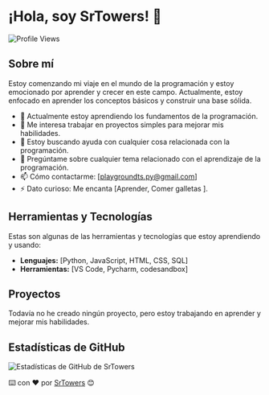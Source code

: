 # ¡Hola, soy SrTowers! 👋

![Profile Views](https://komarev.com/ghpvc/?username=SrTowers&color=blue)

## Sobre mí

Estoy comenzando mi viaje en el mundo de la programación y estoy emocionado por aprender y crecer en este campo. Actualmente, estoy enfocado en aprender los conceptos básicos y construir una base sólida.

- 🌱 Actualmente estoy aprendiendo los fundamentos de la programación.
- 🔭 Me interesa trabajar en proyectos simples para mejorar mis habilidades.
- 🤔 Estoy buscando ayuda con cualquier cosa relacionada con la programación.
- 💬 Pregúntame sobre cualquier tema relacionado con el aprendizaje de la programación.
- 📫 Cómo contactarme: [playgroundts.py@gmail.com]
- ⚡ Dato curioso: Me encanta [Aprender, Comer galletas ].

## Herramientas y Tecnologías

Estas son algunas de las herramientas y tecnologías que estoy aprendiendo y usando:

- **Lenguajes:** [Python, JavaScript, HTML, CSS, SQL]
- **Herramientas:** [VS Code, Pycharm, codesandbox]

## Proyectos

Todavía no he creado ningún proyecto, pero estoy trabajando en aprender y mejorar mis habilidades.

## Estadísticas de GitHub

![Estadísticas de GitHub de SrTowers](https://github-readme-stats.vercel.app/api?username=SrTowers&show_icons=true&theme=radical)

⌨️ con ❤️ por [SrTowers](https://github.com/SrTowers) 😊
